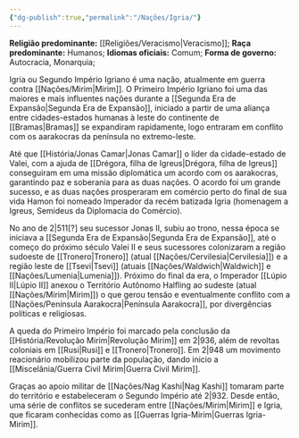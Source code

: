 ```yaml
---
{"dg-publish":true,"permalink":"/Nações/Igria/"}
---
```


 __Religião predominante:__ [[Religiões/Veracismo\|Veracismo]];
 __Raça predominante:__ Humanos;
 __Idiomas oficiais:__ Comum; 
 __Forma de governo:__ Autocracia, Monarquia;
 
Igria ou Segundo Império Igriano é uma nação, atualmente em guerra contra [[Nações/Mirim\|Mirim]]. 
O Primeiro Império Igriano foi uma das maiores e mais influentes nações durante a [[Segunda Era de Expansão\|Segunda Era de Expansão]], iniciado a partir de uma aliança entre cidades-estados humanas à leste do continente de [[Bramas\|Bramas]] se expandiram rapidamente, logo entraram em conflito com os aarakocras da península no extremo-leste.

Até que [[História/Jonas Camar\|Jonas Camar]] o líder da cidade-estado de Valei, com a ajuda de [[Drégora, filha de Igreus\|Drégora, filha de Igreus]] conseguiram em uma missão diplomática um acordo com os aarakocras, garantindo paz e soberania para as duas nações. O acordo foi um grande sucesso, e as duas nações prosperaram em comércio perto do final de sua vida Hamon foi nomeado Imperador da recém batizada Igria (homenagem a Igreus, Semideus da Diplomacia do Comércio).

No ano de 2|511[?] seu sucessor Jonas II, subiu ao trono, nessa época se iniciava a [[Segunda Era de Expansão\|Segunda Era de Expansão]], até o começo do próximo século Valei II e seus sucessores colonizaram a região sudoeste de [[Tronero\|Tronero]] (atual [[Nações/Cervilesia\|Cervilesia]]) e a região leste de [[Tsevi\|Tsevi]] (atuais [[Nações/Waldwich\|Waldwich]] e [[Nações/Lumenia\|Lumenia]]). Próximo do final da era, o Imperador [[Lúpio II\|Lúpio II]] anexou o Território Autônomo Halfling ao sudeste (atual [[Nações/Mirim\|Mirim]]) o que gerou tensão e eventualmente conflito com a [[Nações/Península Aarakocra\|Península Aarakocra]], por divergências políticas e religiosas.

A queda do Primeiro Império foi marcado pela conclusão da [[História/Revolução Mirim\|Revolução Mirim]] em 2|936, além de revoltas coloniais em [[Rusi\|Rusi]] e [[Tronero\|Tronero]]. 
Em 2|948 um movimento reacionário mobilizou parte da população, dando inicio a [[Miscelânia/Guerra Civil Mirim\|Guerra Civil Mirim]]. 

Graças ao apoio militar de [[Nações/Nag Kashi\|Nag Kashi]] tomaram parte do território e estabeleceram o Segundo Império até 2|932.
Desde então, uma série de conflitos se sucederam entre [[Nações/Mirim\|Mirim]] e Igria, que ficaram conhecidas como as [[Guerras Igria-Mirim\|Guerras Igria-Mirim]]. 